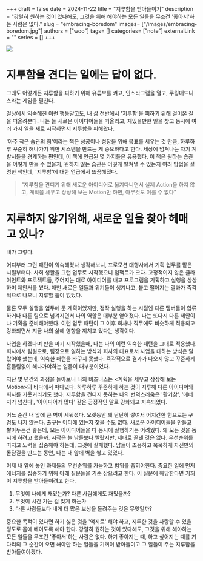 +++ 
draft = false
date = 2024-11-22
title = "지루함을 받아들이기"
description = "강렬히 원하는 것이 있다해도, 그것을 위해 해야하는 모든 일들을 무조건 '좋아서'하는 사람은 없다."
slug = "embracing-boredom"
images= ["/images/embracing-boredom.jpg"]
authors = ["woo"]
tags= []
categories= ["note"]
externalLink = ""
series = []
+++

![](/images/embracing-boredom.jpg)

# 지루함을 견디는 일에는 답이 없다.
그래도 어떻게든 지루함을 피하기 위해 유튜브를 켜고, 인스타그램을 열고, 쿠킹매드니스라는 게임을 펼친다.

일상에서 익숙해진 이런 행동말고도, 내 삶 전반에서 '지루함'을 피하기 위해 걸어온 길을 떠올려본다. 나는 늘 새로운 아이디어들을 떠올리고, 재밌을만한 일을 찾고 동시에 여러 가지 일을 새로 시작하면서 지루함을 피해왔다.

'아주 작은 습관의 힘'이라는 책은 성공이나 성장을 위해 목표를 세우는 것 만큼, 하루하루 꾸준히 해나가기 위한 시스템을 만드는 게 중요하다고 한다. 세상에 넘쳐나는 자기 계발서들을 경계하는 편인데, 이 책에 언급된 몇 가지들은 유용했다. 이 책은 원하는 습관을 어떻게 만들 수 있을지, 원하지 않는 습관은 어떻게 떨쳐낼 수 있는지 여러 방법을 설명한 책인데, '지루함'에 대한 언급에서 뜨끔해졌다. 

>"지루함을 견디기 위해 새로운 아이디어로 옮겨다니면서 실제 Action을 하지 않고, 계획을 세우고 상상해 보는 Motion만 하면, 아무것도 이룰 수 없다"

# 지루하지 않기위해, 새로운 일을 찾아 헤매고 있나? 
내가 그렇다.

어디부터 그런 패턴이 익숙해졌나 생각해보니, 프로모션 대행사에서 기획 업무를 맡은 시절부터다. 사회 생활을 그런 업무로 시작했으니 임팩트가 크다. 고정적이지 않은 클라이언트와 프로젝트들, 주어지는 대로 아이디어를 내고 프로그램을 기획하고 실행을 상상하며 제안서를 썼다. 매번 새로운 일들과 위기들이 생겨나고, 붙고 떨어지는 결과가 즉각적으로 나오니 지루할 틈이 없었다. 

물론 모두 실행을 염두에 둔 계획이었지만, 정작 실행을 하는 시점엔 다른 멤버들이 합류하거나 다른 팀으로 넘겨지면서 나의 역할은 대부분 옅어졌다. 나는 또다시 다른 제안이나 기획을 준비해야했다. 이런 업무 패턴이 그 이후 회사나 직무에도 비슷하게 적용되고 강화되면서 지금 나의 삶에 영향을 끼치고 있다는 생각이다.

사업을 하겠다며 판을 짜기 시작했을때, 나는 나의 이런 익숙한 패턴을 그대로 적용했다. 회사에서 팀원으로, 팀장으로 일하는 방식과 회사의 대표로서 사업을 대하는 방식은 달랐어야 했는데, 익숙한 패턴을 바꾸지 못했다. 즉각적으로 결과가 나오지 않고 꾸준하게 흔들림없이 해나가야하는 일들이 대부분이었다. 

지난 몇 년간의 과정을 돌아보니 나의 비즈니스는 <계획을 세우고 상상해 보는 Motion>의 바다에서 떠다녔다. 하루하루 꾸준하게 하는 것이 지루해 다른 아이디어와 회사를 기웃거리기도 했다. 지루함을 견디지 못하는 나의 변덕스러움은 '활기참', '에너지가 넘친다', '아이디어가 많다' 같은 긍정적인 말로 강화되고 지속되었다.

어느 순간 내 앞에 큰 벽이 세워졌다. 오랫동안 꽤 단단히 쌓여서 어지간한 힘으로는 구멍도 나지 않는다. 출구는 어디에 있는지 찾을 수도 없다. 새로운 아이디어들을 만들고 쌓아두는건 좋은데, 모든 아이디어들을 다 동시에 실행하기는 어려웠다. 왜 모든 것을 동시에 하려고 했을까. 시작은 늘 남들보다 빨랐지만, 제대로 끝낸 것은 없다. 우선순위를 따지고 노력을 집중해야 하는데, 그것에 실패했다. 남들이 조용하고 묵묵하게 자신만의 돌담길을 만드는 동안, 나는 내 앞에 벽을 쌓고 있었다. 

이제 내 앞에 놓인 과제들의 우선순위를 가늠하고 범위를 좁혀야한다. 중요한 일에 먼저 에너지를 집중하기 위해 아래 질문들을 기준 삼으려고 한다. 이 질문에 해당한다면 기꺼이 지루함을 받아들이려고 한다. 

1. 무엇이 나에게 재밌는가? 다른 사람에게도 재밌을까?
2. 무엇이 시간 가는 걸 잊게 하는가
3. 다른 사람들보다 내게 더 많은 보상을 돌려주는 것은 무엇일까?

중요한 목적이 있다면 하기 싫은 것을 '억지로' 해야 하고, 지루한 것을 사랑할 수 있을 정도로 몸에 베이도록 해야 한다. 강렬히 원하는 것이 있다해도, 그것을 위해 해야하는 모든 일들을 무조건 '좋아서'하는 사람은 없다. 하기 좋아지는 때, 하고 싶어지는 때를 기다리되 그 순간이 오면 해야만 하는 일들을 기꺼이 받아들이고 그 일들이 주는 지루함을 받아들여야겠다.


<iframe
    data-tally-src="https://tally.so/embed/3jpLo9?hideTitle=1&transparentBackground=1&dynamicHeight=1"
    loading="lazy"
    width="100%"
    height="200"
    frameborder="0"
    marginheight="0"
    marginwidth="0"
    title="wooworks 메시지와 구독 신청"
  ></iframe>
  <script>
    var d = document,
      w = "https://tally.so/widgets/embed.js",
      v = function () {
        if (typeof Tally !== "undefined") Tally.loadEmbeds();
        else
          d.querySelectorAll("iframe[data-tally-src]:not([src])")
            .forEach(function (e) {
              e.src = e.dataset.tallySrc;
            });
      };
    if (typeof Tally !== "undefined") v();
    else if (d.querySelector('script[src="' + w + '"]') == null) {
      var s = d.createElement("script");
      s.src = w;
      s.onload = v;
      s.onerror = v;
      d.body.appendChild(s);
    }
  </script>